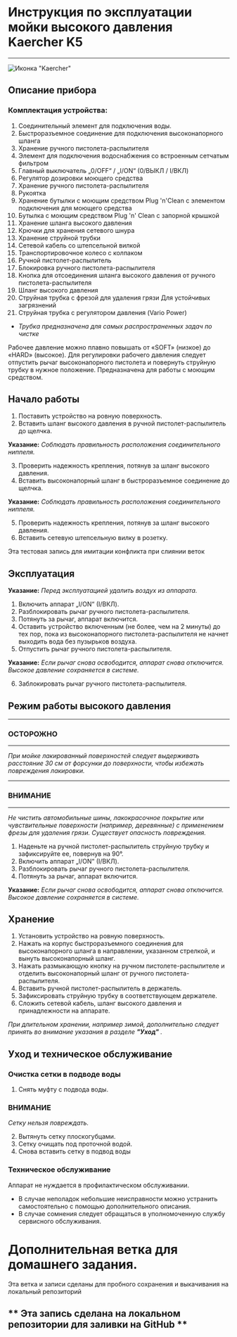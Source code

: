 # Инструкция по эксплуатации мойки высокого давления Kaercher K5
---
![Иконка "Kaercher"](kaercher.png)
## Описание прибора

### Комплектация устройства: 

1. Cоединительный элемент для подключения воды.
2. Быстроразъемное соединение для подключения высоконапорного шланга
3. Хранение ручного пистолета-распылителя
4. Элемент для подключения водоснабжения со встроенным сетчатым фильтром
5. Главный выключатель „0/OFF“ / „I/ON“ (0/ВЫКЛ / I/ВКЛ)
6. Регулятор дозировки моющего средства
7. Хранение ручного пистолета-распылителя
8. Pукоятка
9. Хранение бутылки с моющим средством Plug 'n'Clean с элементом подключения для моющего средства
10. Бутылка с моющим средством Plug 'n' Clean с запорной крышкой
11. Хранение шланга высокого давления
12. Крючки для хранения сетевого шнура
13. Хранение струйной трубки
14. Сетевой кабель со штепсельной вилкой
15. Транспортировочное колесо с колпаком
16. Ручной пистолет-распылитель
17. Блокировка ручного пистолета-распылителя
18. Кнопка для отсоединения шланга высокого давления от ручного пистолета-распылителя
19. Шланг высокого давления
20. Cтруйная трубка с фрезой для удаления грязи
Для устойчивых загрязнений
21. Струйная трубка с регулятором давления (Vario Power)

* *Трубка предназначена для самых распространенных задач по чистке*

Рабочее давление можно плавно повышать от «SOFT» (низкое) до «HARD» (высокое). Для регулировки рабочего давления следует отпустить рычаг высоконапорного пистолета и повернуть струйную трубку в нужное положение.
Предназначена для работы с моющим средством.

## Начало работы
1. Поставить устройство на ровную поверхность.
2. Вставить шланг высокого давления в ручной пистолет-распылитель до щелчка.

**Указание:**  *Соблюдать правильность расположения соединительного ниппеля.*

3. Проверить надежность крепления, потянув за
шланг высокого давления.
4. Вставить высоконапорный шланг в быстроразъемное соединение до щелчка.

**Указание:** *Соблюдать правильность расположения соединительного ниппеля.*

5. Проверить надежность крепления, потянув за
шланг высокого давления.
6. Вставить сетевую штепсельную вилку в розетку.


Эта тестовая запись для имитации конфликта при слиянии веток

## Эксплуатация

**Указание:** *Перед эксплуатацией удалить воздух из аппарата.*

1. Включить аппарат „I/ON“ (I/ВКЛ).
2. Разблокировать рычаг ручного пистолета-распылителя.
3. Потянуть за рычаг, аппарат включится.
4. Оставить устройство включенным (не более,
чем на 2 минуты) до тех пор, пока из высоконапорного пистолета-распылителя не начнет выходить вода без пузырьков воздуха.
5. Отпустить рычаг ручного пистолета-распылителя.

**Указание:** *Если рычаг снова освободится, аппарат снова отключится. Высокое давление сохраняется в системе.*

6. Заблокировать рычаг ручного пистолета-распылителя.

## Режим работы высокого давления
---
### ОСТОРОЖНО
---
*При мойке лакированный поверхностей следует
выдерживать расстояние 30 см от форсунки до
поверхности, чтобы избежать повреждения лакировки.*

---
### ВНИМАНИЕ
---
*Не чистить автомобильные шины, лакокрасочное
покрытие или чувствительные поверхности (например, деревянные) с применением фрезы для
удаления грязи. Существует опасность повреждения.*

1. Наденьте на ручной пистолет-распылитель струйную трубку и зафиксируйте ее, повернув на 90°.
2. Включить аппарат „I/ON“ (I/ВКЛ).
3. Разблокировать рычаг ручного пистолета-распылителя.
4. Потянуть за рычаг, аппарат включится.

**Указание:** *Если рычаг снова освободится, аппарат снова отключится. Высокое давление сохраняется в системе.*


## Хранение
1. Установить устройство на ровную поверхность.
2. Нажать на корпус быстроразъемного соединения для высоконапорного шланга в направлении, указанном стрелкой, и вынуть высоконапорный шланг.
3. Нажать размыкающую кнопку на ручном пистолете-распылителе и отделить высоконапорный
шланг от ручного пистолета-распылителя.
4. Вставить ручной пистолет-распылитель в держатель.
5. Зафиксировать струйную трубку в соответствующем держателе.
6. Сложить сетевой кабель, шланг высокого давления и принадлежности на аппарате.

*При длительном хранении, например зимой, дополнительно следует принять во внимание указания в
разделе **"Уход"** .*
## Уход и техническое обслуживание

### Очистка сетки в подводе воды
1. Снять муфту с подвода воды.

### ВНИМАНИЕ
*Сетку нельзя повреждать.*

2. Вытянуть сетку плоскогубцами.
3. Сетку очищать под проточной водой.
4. Снова вставить сетку в подвод воды

### Техническое обслуживание

Аппарат не нуждается в профилактическом обслуживании.

* В случае неполадок небольшие неисправности можно устранить самостоятельно с помощью дополнительного описания.
* В случае сомнения следует обращаться в уполномоченную службу сервисного обслуживания.


# Дополнительная ветка для домашнего задания.
Эта ветка и записи сделаны для пробного сохранения и выкачивания на локальный репозиторий

## ** Эта запись сделана на локальном репозитории для заливки на GitHub **
